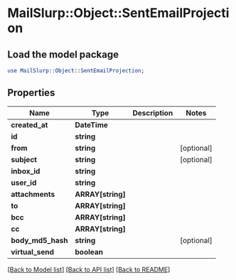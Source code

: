 # MailSlurp::Object::SentEmailProjection

## Load the model package
```perl
use MailSlurp::Object::SentEmailProjection;
```

## Properties
Name | Type | Description | Notes
------------ | ------------- | ------------- | -------------
**created_at** | **DateTime** |  | 
**id** | **string** |  | 
**from** | **string** |  | [optional] 
**subject** | **string** |  | [optional] 
**inbox_id** | **string** |  | 
**user_id** | **string** |  | 
**attachments** | **ARRAY[string]** |  | 
**to** | **ARRAY[string]** |  | 
**bcc** | **ARRAY[string]** |  | 
**cc** | **ARRAY[string]** |  | 
**body_md5_hash** | **string** |  | [optional] 
**virtual_send** | **boolean** |  | 

[[Back to Model list]](../README#documentation-for-models) [[Back to API list]](../README#documentation-for-api-endpoints) [[Back to README]](../README)


